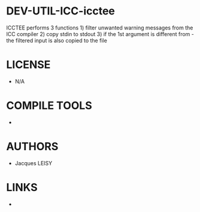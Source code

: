 # DEV-UTIL-ICC-icctee
ICCTEE performs 3 functions  1) filter unwanted warning messages from the ICC compiler  2) copy stdin to stdout  3) if the 1st argument is different from - the filtered input is also    copied to the file

LICENSE
===============
* N/A

COMPILE TOOLS
===============
* 
 
AUTHORS
===============
* Jacques LEISY

LINKS
===============
* 
